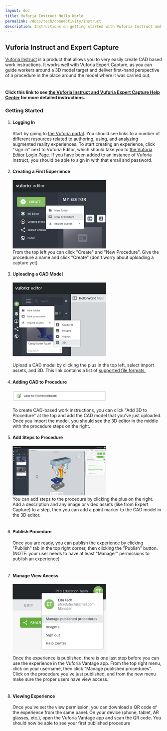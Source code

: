```yaml
---
layout: doc
title: Vuforia Instruct Hello World
permalink: /docs/tech/connectivity/instruct
description: Instructions on getting started with Vuforia Instruct and Expert Capture
---
```


<div class="container"><h2>Vuforia Instruct and Expert Capture</h2>
<a href="https://www.ptc.com/en/products/vuforia/vuforia-instruct">Vuforia Instruct</a> is a product that allows you to very easily create CAD based work instructions. It works well with Vuforia Expert Capture, as you can guide workers around a 3D model target and deliver first-hand perspective of a procedure in the place around the model where it was carried out.
<br />
<br />
<h4>Click this link to see <a href="https://support.ptc.com/help/vuforia/editor/en/#page/vuforia_editor%2Fwelcome.html" target="_blank">the Vuforia Instruct and Vuforia Expert Capture Help Center</a> for more detailed instructions.</h4>
</div>

<div class="container"><h3>Getting Started</h3>
<ol>
    <li><h4>Logging In</h4>
    Start by going to <a href="https://go.studio.vuforia.com/portal/" target="_blank">the Vuforia portal</a>. You should see links to a number of different resources related to authoring, using, and analyzing augmented reality experiences. To start creating an experience, click "sign in" next to Vuforia Editor, which should take you to <a href="https://go.studio.vuforia.com/editor" target="_blank">the Vuforia Editor Login Page</a>. If you have been added to an instance of Vuforia Instruct, you should be able to sign in with that email and password.<br />
    </li>
    <li><h4>Creating a First Experience</h4>
    <img src="/docs/tech/connectivity/instruct/instruct create new procedure.png" width="300"><br>
    From the top left you can click "Create" and "New Procedure". Give the procedure a name and click "Create" (don't worry about uploading a capture yet).<br /> 
    </li>
    <li><h4>Uploading a CAD Model</h4>
    <img src="/docs/tech/connectivity/instruct/upload cad model.png" width="300"><br /><br />
    Upload a CAD model by clicking the plus in the top left, select import assets, and 3D. This link contains a list of <a href="https://support.ptc.com/help/vuforia/editor/en/#page/vuforia_editor%2Fassets_models.html">supported file formats.</a><br />
    </li>
    <li><h4>Adding CAD to Procedure</h4>
    <img src="/docs/tech/connectivity/instruct/add 3d to procedure.png" width="300"><br /><br />
    To create CAD-based work instructions, you can click "Add 3D to Procedure" at the top and add the CAD model that you've just uploaded. Once you import the model, you should see the 3D editor in the middle with the procedure steps on the right.<br />
    </li>
    <li><h4>Add Steps to Procedure</h4>
    <img src="/docs/tech/connectivity/instruct/adding steps.gif" width="300"><br />
    You can add steps to the procedure by clicking the plus on the right. Add a description and any image or video assets (like from Expert Capture) to a step, then you can add a point marker to the CAD model in the 3D editor.<br /><br />
    </li>
    <li><h4>Publish Procedure</h4>
    Once you are ready, you can publish the experience by clicking "Publish" tab in the top right corner, then clicking the "Publish" button. (NOTE: your user needs to have at least "Manager" permissions to publish an experience)<br /><br />
    </li>
    <li><h4>Manage View Access</h4>
    <img src="/docs/tech/connectivity/instruct/manage published experiences.png" width="300"><br />
    Once the experience is published, there is one last step before you can use the experience in the Vuforia Vantage app. From the top right menu, click on your username, then click "Manage published procedures". Click on the procedure you've just published, and from the new menu make sure the proper users have view access.<br /><br />
    </li>
    <li><h4>Viewing Experience</h4>
    Once you've set the view permission, you can download a QR code of the experience from the same panel. On your device (phone, tablet, AR glasses, etc.), open the Vuforia Vantage app and scan the QR code. You should now be able to see your first published procedure<br />
    </li>
</ol>
</div>